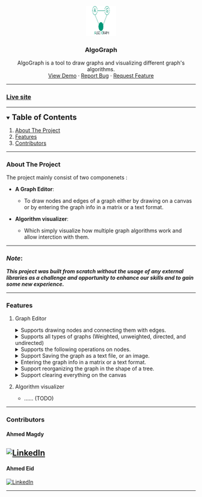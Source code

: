 <p align="center">
  <a href="https://github.com/ahmedhem/AlgoGraph">
    <img src="./assets/images/logo.png" alt="Logo" width="80" height="80">
  </a>

<h3 align="center">AlgoGraph</h3>
<p align="center">
AlgoGraph is a tool to draw graphs and visualizing different graph's algorithms.
<br />
<a href="https://ahmedhem.github.io/AlgoGraph/">View Demo</a>
·
<a href="https://github.com/ahmedhem/AlgoGraph/issues">Report Bug</a>
·
<a href="https://github.com/ahmedhem/AlgoGraph/issues">Request Feature</a>
</p>

---


[comment]: <> (refrence links)
[linkedin-shield]: https://img.shields.io/badge/-LinkedIn-black.svg?style=for-the-badge&logo=linkedin&colorB=066
[linkedin-url-e]: https://linkedin.com/in/ahmedeid12
[linkedin-url-m]: https://linkedin.com/in/eng-ahmedmagdy

### [Live site](https://ahmedhem.github.io/AlgoGraph/)

---
<!-- TABLE OF CONTENTS -->
<details open="open">
  <summary><span style="font-weight:bolder; font-size: 20px ">Table of Contents</span></summary>
  <ol>
    <li>
      <a href="#about-the-project">About The Project</a>
        <li><a href="#features">Features</a></li>
        <li><a href="#Contributors">Contributors</a></li>
    </li>
  </ol>
</details>

----

<!-- ABOUT THE PROJECT -->
### About The Project

The project mainly consist of two componenets : 
- **A Graph Editor**: 
  - To draw nodes and edges of a graph either by drawing on a canvas or by entering the graph info in a matrix or a text format.
   

- **Algorithm visualizer**:  
  - Which simply visualize how multiple graph algorithms work and allow interction with them.
---
### **_Note_**:
**_This project was built from scratch without the usage of any external libraries as a 
challenge and opportunity to enhance our skills and to gain some new experience._**

---

### Features
1. Graph Editor
    
      <details>
      <summary>
      Supports drawing nodes and connecting them with edges.
      </summary>

      ![](./assets/Tutorials/add%20nodes,%20edges%20,and%20you%20can%20also%20view%20edge%60s%20info.gif)

      </details>

      <details>
      <summary>
      Supports all types of graphs (Weighted, unweighted, directed, and undirected)
      </summary>

      - ![](./assets/Tutorials/)

      </details>

      <details>
      <summary>
      Supports the following operations on nodes.
      </summary>

      <details>
      <summary>
      Moving and Deletion
      </summary>

      - ![](./assets/Tutorials/)

      </details>

      <summary>
      Change size and color
      </summary>

   - ![](./assets/Tutorials/)
   
      </details>

      <details>
      <summary>
      Support Saving the graph as a text file, or an image.
      </summary>

      - ![](./assets/Tutorials/)

      </details>

      <details>
      <summary>
      Entering the graph info in a matrix or a text format.
      </summary>

      - ![](./assets/Tutorials/)

      </details>

      <details>
      <summary>
      Support reorganizing the graph in the shape of a tree.
      </summary>

      - ![](./assets/Tutorials/)

      </details>

      <details>
      <summary>
      Support clearing everything on the canvas
      </summary>

      - ![](./assets/Tutorials/)

      </details>


2. Algorithm visualizer
    - ...... (TODO)
    
---
### Contributors

#### Ahmed Magdy
[![LinkedIn][linkedin-shield]][linkedin-url-m]
----

#### Ahmed Eid
[![LinkedIn][linkedin-shield]][linkedin-url-e]

----
